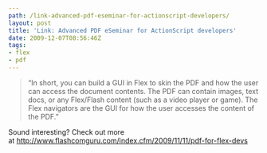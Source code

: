 ```yaml
---
path: /link-advanced-pdf-eseminar-for-actionscript-developers/
layout: post
title: 'Link: Advanced PDF eSeminar for ActionScript developers'
date: 2009-12-07T08:56:46Z
tags:
- flex
- pdf
---
```


<blockquote>“In short, you can build a GUI in Flex to skin the PDF and  how the user can access the document contents. The PDF can contain images, text  docs, or any Flex/Flash content (such as a video player or game). The Flex  navigators are the GUI for how the user accesses the content of the  PDF.”</blockquote>
Sound interesting? Check out more at <a href="http://www.flashcomguru.com/index.cfm/2009/11/11/pdf-for-flex-devs" target="_blank">http://www.flashcomguru.com/index.cfm/2009/11/11/pdf-for-flex-devs</a>